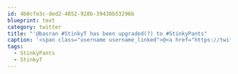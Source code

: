 ```yaml
---
id: 4b0cfe3c-ded2-4852-928b-39438b53296b
blueprint: text
category: twitter
title: "'@basran #StinkyT has been upgraded(?) to #StinkyPants"
caption: '<span class="username username_linked">@<a href="https://twitter.com/basran" title="Parkash Singh Basran">basran</a></span> <span class="hashtag hashtag_local">#<a href="http://tweettemp.darylchymko.ca/?tag=stinkyt">StinkyT</a> has been upgraded(?) to <span class="hashtag hashtag_local">#<a href="http://tweettemp.darylchymko.ca/?tag=stinkypants">StinkyPants</a>'
tags:
  - StinkyPants
  - StinkyT
---
```

